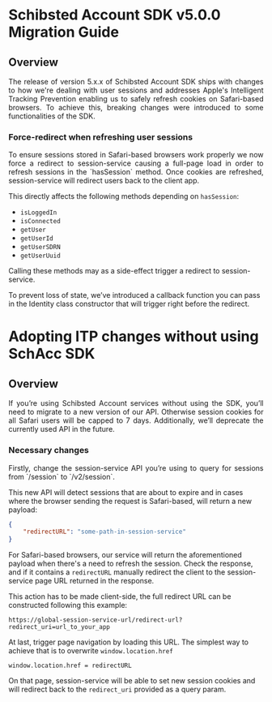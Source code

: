 # Schibsted Account SDK v5.0.0 Migration Guide

## Overview
<p align="justify">
The release of version 5.x.x of Schibsted Account SDK ships with changes to how we're dealing with user sessions
and addresses Apple's Intelligent Tracking Prevention enabling us to safely refresh cookies on Safari-based
browsers. To achieve this, breaking changes were introduced to some functionalities of the SDK.
</p>

### Force-redirect when refreshing user sessions

<p align="justify">
To ensure sessions stored in Safari-based browsers work properly we now force a redirect to session-service causing a full-page load in order to refresh sessions in the `hasSession` method. Once cookies are refreshed, session-service will redirect users back to the client app.

This directly affects the following methods depending on `hasSession`:

- `isLoggedIn`
- `isConnected`
- `getUser`
- `getUserId`
- `getUserSDRN`
- `getUserUuid`

Calling these methods may as a side-effect trigger a redirect to session-service.

To prevent loss of state, we’ve introduced a callback function you can pass in the Identity class constructor that will trigger right before the redirect.
</p>

# Adopting ITP changes without using SchAcc SDK

## Overview

<p align="justify">
If you’re using Schibsted Account services without using the SDK, you’ll need to migrate to
a new version of our API. Otherwise session cookies for all Safari users will be capped to 7 days.
Additionally, we’ll deprecate the currently used API in the future.
</p>

### Necessary changes

<p align="justify">
Firstly, change the session-service API you’re using to query for sessions from  `/session` to `/v2/session`.

This new API will detect sessions that are about to expire and in cases where the browser sending the request is Safari-based, will return a new payload:

```json
{
    "redirectURL": "some-path-in-session-service"
}
```

For Safari-based browsers, our service will return the aforementioned payload when there's a need to refresh the session. Check the response, and if it contains a `redirectURL` manually redirect the client to the session-service page URL returned in the response.

This action has to be made client-side, the full redirect URL can be constructed following this example:

```https://global-session-service-url/redirect-url?redirect_uri=url_to_your_app```

At last, trigger page navigation by loading this URL. The simplest way to achieve that is to overwrite `window.location.href`

```window.location.href = redirectURL```

On that page, session-service will be able to set new session cookies and will redirect back to the `redirect_uri` provided as a query param.
</p>
